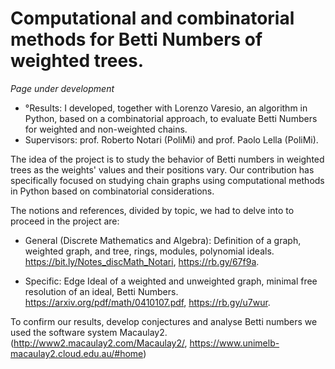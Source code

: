 # Computational and combinatorial methods for Betti Numbers of weighted trees.
_Page under development_

- °Results: I developed, together with Lorenzo Varesio, an algorithm in Python, based on a combinatorial approach, to evaluate Betti Numbers for weighted and non-weighted chains.
- Supervisors: prof. Roberto Notari (PoliMi) and prof. Paolo Lella (PoliMi).

The idea of the project is to study the behavior of Betti numbers in weighted trees as the weights' values and their positions vary. Our contribution has specifically focused on studying chain graphs using computational methods in Python based on combinatorial considerations. 

The notions and references, divided by topic, we had to delve into to proceed in the project are:
- General (Discrete Mathematics and Algebra): Definition of a graph, weighted graph, and tree, rings, modules, polynomial ideals.
  https://bit.ly/Notes_discMath_Notari, https://rb.gy/67f9a.
  
- Specific: Edge Ideal of a weighted and unweighted graph, minimal free resolution of an ideal, Betti Numbers.
  https://arxiv.org/pdf/math/0410107.pdf, https://rb.gy/u7wur.

To confirm our results, develop conjectures and analyse Betti numbers we used the software system Macaulay2.(http://www2.macaulay2.com/Macaulay2/, https://www.unimelb-macaulay2.cloud.edu.au/#home) 

  


